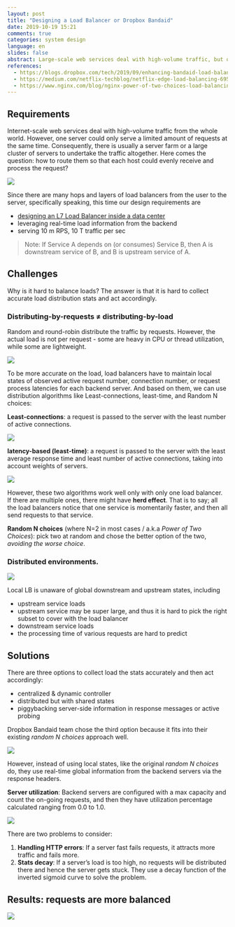 ```yaml
---
layout: post
title: "Designing a Load Balancer or Dropbox Bandaid"
date: 2019-10-19 15:21
comments: true
categories: system design
language: en
slides: false
abstract: Large-scale web services deal with high-volume traffic, but one host could only serve a limited amount of requests. There is usually a server farm to take the traffic altogether. How to route them so that each host could evenly receive the request?
references:
  - https://blogs.dropbox.com/tech/2019/09/enhancing-bandaid-load-balancing-at-dropbox-by-leveraging-real-time-backend-server-load-information/
  - https://medium.com/netflix-techblog/netflix-edge-load-balancing-695308b5548c
  - https://www.nginx.com/blog/nginx-power-of-two-choices-load-balancing-algorithm/#least_conn
---
```


## Requirements


Internet-scale web services deal with high-volume traffic from the whole world. However, one server could only serve a limited amount of requests at the same time. Consequently, there is usually a server farm or a large cluster of servers to undertake the traffic altogether. Here comes the question: how to route them so that each host could evenly receive and process the request? 

![](https://res.cloudinary.com/dohtidfqh/image/upload/v1571516030/web-guiguio/01-s_71d9a66b3d35f2559b6febf625b03c50d20a1b0c11818ddb19fbbadeafbd11d5_1567646267795_image.png)

Since there are many hops and layers of load balancers from the user to the server, specifically speaking, this time our design requirements are

* [designing an L7 Load Balancer inside a data center](https://guigu.io/notes/2018-07-23-load-balancer-types)
* leveraging real-time load information from the backend
* serving 10 m RPS, 10 T traffic per sec

> Note: If Service A depends on (or consumes) Service B, then A is downstream service of B, and B is upstream service of A.


## Challenges
Why is it hard to balance loads? The answer is that it is hard to collect accurate load distribution stats and act accordingly.

### Distributing-by-requests ≠ distributing-by-load

Random and round-robin distribute the traffic by requests. However, the actual load is not per request - some are heavy in CPU or thread utilization, while some are lightweight. 

![](https://res.cloudinary.com/dohtidfqh/image/upload/v1571519977/web-guiguio/round-robin_power-of-two-choices.png)

To be more accurate on the load, load balancers have to maintain local states of observed active request number, connection number, or request process latencies for each backend server. And based on them, we can use distribution algorithms like Least-connections, least-time, and Random N choices:

**Least-connections**: a request is passed to the server with the least number of active connections.

![](https://res.cloudinary.com/dohtidfqh/image/upload/v1571520022/web-guiguio/least-conn_power-of-two-choices.png)

**latency-based (least-time)**:  a request is passed to the server with the least average response time and least number of active connections, taking into account weights of servers.

![](https://res.cloudinary.com/dohtidfqh/image/upload/v1571520022/web-guiguio/least-conn_power-of-two-choices.png)

However, these two algorithms work well only with only one load balancer. If there are multiple ones, there might have **herd effect**. That is to say; all the load balancers notice that one service is momentarily faster, and then all send requests to that service.

**Random N choices** (where N=2 in most cases / a.k.a *Power of Two Choices*): pick two at random and chose the better option of the two, *avoiding the worse choice*.


### Distributed environments.

![](https://res.cloudinary.com/dohtidfqh/image/upload/v1571516504/web-guiguio/02-s_71d9a66b3d35f2559b6febf625b03c50d20a1b0c11818ddb19fbbadeafbd11d5_1567573729122_image.png)

Local LB is unaware of global downstream and upstream states, including

* upstream service loads
* upstream service may be super large, and thus it is hard to pick the right subset to cover with the load balancer
* downstream service loads
* the processing time of various requests are hard to predict
    
## Solutions
There are three options to collect load the stats accurately and then act accordingly:

* centralized & dynamic controller 
* distributed but with shared states
* piggybacking server-side information in response messages or active probing

Dropbox Bandaid team chose the third option because it fits into their existing *random N choices* approach well. 

![](https://res.cloudinary.com/dohtidfqh/image/upload/v1571519434/web-guiguio/03-s_36fd13246bc17faff0558a94f22b02b1467d2b44c17456e7ff5ae7d2f7c84c87_1567054697304_microservice2.png)

However, instead of using local states, like the original *random N choices* do,  they use real-time global information from the backend servers via the response headers.

**Server utilization**: Backend servers are configured with a max capacity and count the on-going requests, and then they have utilization percentage calculated ranging from 0.0 to 1.0.

![](https://res.cloudinary.com/dohtidfqh/image/upload/v1571521419/web-guiguio/04-s_71d9a66b3d35f2559b6febf625b03c50d20a1b0c11818ddb19fbbadeafbd11d5_1567652883718_image.png)

There are two problems to consider:

1. **Handling HTTP errors**: If a server fast fails requests, it attracts more traffic and fails more. 
2. **Stats decay**: If a server’s load is too high, no requests will be distributed there and hence the server gets stuck. They use a decay function of the inverted sigmoid curve to solve the problem.

## Results: requests are more balanced

![](https://res.cloudinary.com/dohtidfqh/image/upload/v1571523160/web-guiguio/06-s_71d9a66b3d35f2559b6febf625b03c50d20a1b0c11818ddb19fbbadeafbd11d5_1567642263885_image-e1568763671660.png)

